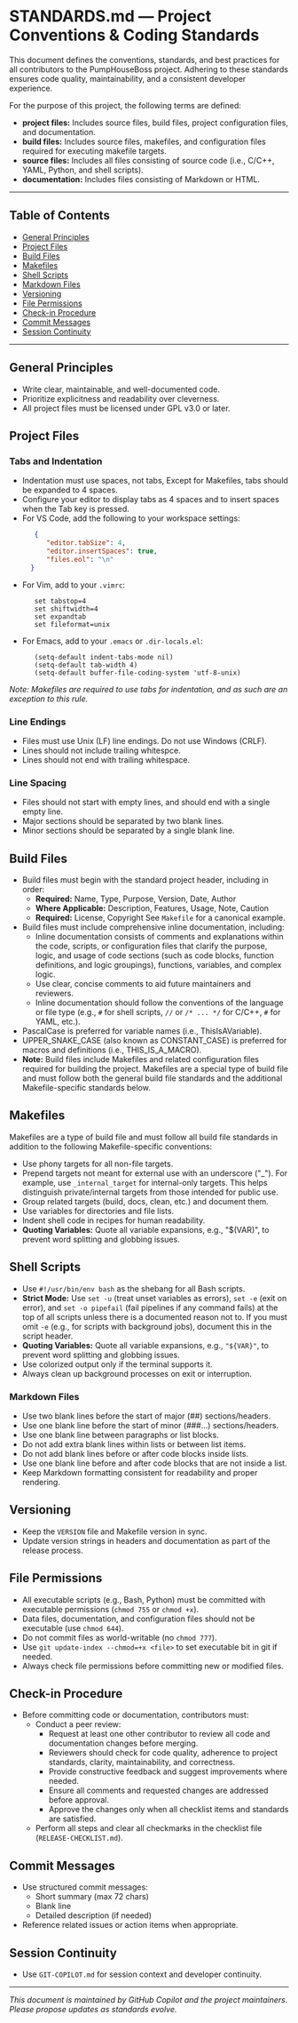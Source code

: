 # STANDARDS.md — Project Conventions & Coding Standards

This document defines the conventions, standards, and best practices for all contributors to the PumpHouseBoss project. Adhering to these standards ensures code quality, maintainability, and a consistent developer experience.

For the purpose of this project, the following terms are defined:
- **project files:** Includes source files, build files, project configuration files, and documentation.
- **build files:** Includes source files, makefiles, and configuration files required for executing makefile targets.
- **source files:** Includes all files consisting of source code (i.e., C/C++, YAML, Python, and shell scripts).
- **documentation:** Includes files consisting of Markdown or HTML.

---


## Table of Contents
- [General Principles](#general-principles)
- [Project Files](#project-files)
- [Build Files](#build-files)
- [Makefiles](#makefiles)
- [Shell Scripts](#shell-scripts)
- [Markdown Files](#markdown-files)
- [Versioning](#versioning)
- [File Permissions](#file-permissions)
- [Check-in Procedure](#check-in-procedure)
- [Commit Messages](#commit-messages)
- [Session Continuity](#session-continuity)

---

## General Principles
- Write clear, maintainable, and well-documented code.
- Prioritize explicitness and readability over cleverness.
- All project files must be licensed under GPL v3.0 or later.


## Project Files

### Tabs and Indentation
- Indentation must use spaces, not tabs, Except for Makefiles, tabs should be expanded to 4 spaces.
- Configure your editor to display tabs as 4 spaces and to insert spaces when the Tab key is pressed.
- For VS Code, add the following to your workspace settings:
  ```json
     {
        "editor.tabSize": 4,
        "editor.insertSpaces": true,
        "files.eol": "\n"
    }
  ```
- For Vim, add to your `.vimrc`:
  ```vim
     set tabstop=4
     set shiftwidth=4
     set expandtab
     set fileformat=unix
  ```
- For Emacs, add to your `.emacs` or `.dir-locals.el`:
  ```elisp
     (setq-default indent-tabs-mode nil)
     (setq-default tab-width 4)
     (setq-default buffer-file-coding-system 'utf-8-unix)
  ```
*Note: Makefiles are required to use tabs for indentation, and as such are an exception to this rule.*

### Line Endings
- Files must use Unix (LF) line endings. Do not use Windows (CRLF).
- Lines should not include trailing whitespce.
- Lines should not end with trailing whitespace.

### Line Spacing
- Files should not start with empty lines, and should end with a single empty line.
- Major sections should be separated by two blank lines.
- Minor sections should be separated by a single blank line.


## Build Files
- Build files must begin with the standard project header, including in order:
  - **Required:** Name, Type, Purpose, Version, Date, Author
  - **Where Applicable:** Description, Features, Usage, Note, Caution
  - **Required:** License, Copyright
  See `Makefile` for a canonical example.
- Build files must include comprehensive inline documentation, including:
  - Inline documentation consists of comments and explanations within the code, scripts, or configuration files that clarify the purpose, logic, and usage of code sections (such as code blocks, function definitions, and logic groupings), functions, variables, and complex logic.
  - Use clear, concise comments to aid future maintainers and reviewers.
  -  Inline documentation should follow the conventions of the language or file type (e.g., `#` for shell scripts, `//` or `/* ... */` for C/C++, `#` for YAML, etc.).
- PascalCase is preferred for variable names (i.e., ThisIsAVariable).
- UPPER_SNAKE_CASE (also known as CONSTANT_CASE) is preferred for macros and definitions (i.e., THIS_IS_A_MACRO).
- **Note:** Build files include Makefiles and related configuration files required for building the project. Makefiles are a special type of build file and must follow both the general build file standards and the additional Makefile-specific standards below.


## Makefiles
Makefiles are a type of build file and must follow all build file standards in addition to the following Makefile-specific conventions:
- Use phony targets for all non-file targets.
- Prepend targets not meant for external use with an underscore ("_"). For example, use `_internal_target` for internal-only targets. This helps distinguish private/internal targets from those intended for public use.
- Group related targets (build, docs, clean, etc.) and document them.
- Use variables for directories and file lists.
- Indent shell code in recipes for human readability.
- **Quoting Variables:** Quote all variable expansions, e.g., "$(VAR)", to prevent word splitting and globbing issues.


## Shell Scripts
- Use `#!/usr/bin/env bash` as the shebang for all Bash scripts.
- **Strict Mode:** Use `set -u` (treat unset variables as errors), `set -e` (exit on error), and `set -o pipefail` (fail pipelines if any command fails) at the top of all scripts unless there is a documented reason not to. If you must omit `-e` (e.g., for scripts with background jobs), document this in the script header.
- **Quoting Variables:** Quote all variable expansions, e.g., `"${VAR}"`, to prevent word splitting and globbing issues.
- Use colorized output only if the terminal supports it.
- Always clean up background processes on exit or interruption.

### Markdown Files
- Use two blank lines before the start of major (##) sections/headers.
- Use one blank line before the start of minor (###...) sections/headers.
- Use one blank line between paragraphs or list blocks.
- Do not add extra blank lines within lists or between list items.
- Do not add blank lines before or after code blocks inside lists.
- Use one blank line before and after code blocks that are not inside a list.
- Keep Markdown formatting consistent for readability and proper rendering.


## Versioning
- Keep the `VERSION` file and Makefile version in sync.
- Update version strings in headers and documentation as part of the release process.


## File Permissions
- All executable scripts (e.g., Bash, Python) must be committed with executable permissions (`chmod 755` or `chmod +x`).
- Data files, documentation, and configuration files should not be executable (use `chmod 644`).
- Do not commit files as world-writable (no `chmod 777`).
- Use `git update-index --chmod=+x <file>` to set executable bit in git if needed.
- Always check file permissions before committing new or modified files.


## Check-in Procedure
- Before committing code or documentation, contributors must:
  - Conduct a peer review:
      - Request at least one other contributor to review all code and documentation changes before merging.
      - Reviewers should check for code quality, adherence to project standards, clarity, maintainability, and correctness.
      - Provide constructive feedback and suggest improvements where needed.
      - Ensure all comments and requested changes are addressed before approval.
      - Approve the changes only when all checklist items and standards are satisfied.
  - Perform all steps and clear all checkmarks in the checklist file (`RELEASE-CHECKLIST.md`).


## Commit Messages
- Use structured commit messages:
  - Short summary (max 72 chars)
  - Blank line
  - Detailed description (if needed)
- Reference related issues or action items when appropriate.


## Session Continuity
- Use `GIT-COPILOT.md` for session context and developer continuity.

---

*This document is maintained by GitHub Copilot and the project maintainers. Please propose updates as standards evolve.*
